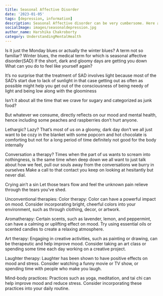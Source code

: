 ```yaml
---  
title: Seasonal Affective Disorder
date: '2023-01-05'  
tags: [depression, information]  
description: Seasonal Affective disorder can be very cumbersome. Here are some tips to deal with it. 
socialImage: images/seasonaldepression.jpg
author_name: Harshika Chakroborty
category: UnderstandingMentalHealth
---  
```


Is it just the Monday blues or actually the winter blues?
A term not so familiar?
Winter blues, the medical term for which is seasonal affective disorder(SAD)
If the short, dark and gloomy days are getting you down 
What can you do to feel like yourself again?

It’s no surprise that the treatment of SAD involves light because most of the SAD’s start due to lack of sunlight in that case getting out as often as possible might help you get out of the consciousness of being needy of light and being low along with the gloominess 

Isn’t it about all the time that we crave for sugary and categorized as junk food?

But whatever we consume, directly reflects on our mood and mental health, hence including some peaches and raspberries don’t hurt anyone. 					

Lethargic? Lazy?
That’s most of us on a gloomy, dark day don’t we all just want to be cozy in the blanket with some popcorn and hot chocolate is comforting but not for a long period of time definitely not good for the body internally 

Conversation a therapy?
Times when the part of us wants to scream into nothingness, is the same time when deep down we all want to just talk about how we feel, pull our souls away from the conversations we burry in ourselves 
Make a call to that contact you keep on looking at hesitantly but never dial.

Crying ain’t a sin 
Let those tears flow and feel the unknown pain relieve through the tears you’ve shed.

Unconventional therapies:
Color therapy: Color can have a powerful impact on mood. Consider incorporating bright, cheerful colors into your environment, such as through clothing, decor, or artwork.

Aromatherapy: Certain scents, such as lavender, lemon, and peppermint, can have a calming or uplifting effect on mood. Try using essential oils or scented candles to create a relaxing atmosphere.

Art therapy: Engaging in creative activities, such as painting or drawing, can be therapeutic and help improve mood. Consider taking an art class or spending some time each day working on a creative project.

Laughter therapy: Laughter has been shown to have positive effects on mood and stress. Consider watching a funny movie or TV show, or spending time with people who make you laugh.

Mind-body practices: Practices such as yoga, meditation, and tai chi can help improve mood and reduce stress. Consider incorporating these practices into your daily routine.

